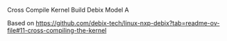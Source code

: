Cross Compile Kernel Build Debix Model A

Based on
https://github.com/debix-tech/linux-nxp-debix?tab=readme-ov-file#11-cross-compiling-the-kernel
